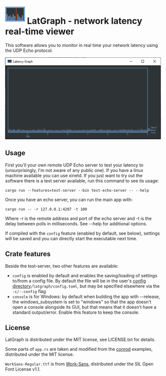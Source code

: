 ![](src/resources/icon.png)
LatGraph - network latency real-time viewer
=======================================

This software allows you to monitor in real time your network latency using the UDP Echo protocol.

![](sample_view.png)

Usage
-----

First you'll your own remote UDP Echo server to test your latency to (unsurprisingly, I'm not aware of any public one). If you have a linux machine available you can use xinetd. If you just want to try out the software there is a test server available, run this command to see its usage:

    cargo run --features=test-server --bin test-echo-server -- --help

Once you have an echo server, you can run the main app with:

    cargo run -- -r 127.0.0.1:4207 -t 100

Where -r is the remote address and port of the echo server and -t is the delay between polls in milliseconds. See --help for additional options.

If compiled with the `config` feature (enabled by default, see below), settings will be saved and you can directly start the executable next time.

Crate features
--------

Beside the test-server, two other features are available:
 * `config` is enabled by default and enables the saving/loading of settings to/from a config file. By default the file will be in the user's [config directory](https://docs.rs/dirs/3.0.1/dirs/fn.config_dir.html)`/latgraph/config.toml`, but may be specified elsewhere via the `-c/--config` flag
 * `console` is for Windows: by default when building the app with --release, the windows_subsystem is set to "windows" so that the app doesn't open a console alongside its GUI, but that means that it doesn't have a standard output/error. Enable this feature to keep the console.

License
-------

LatGraph is distributed under the MIT license, see LICENSE.txt for details.

Some parts of `app.rs` are taken and modified from the [conrod](https://github.com/PistonDevelopers/conrod) examples, distributed under the MIT license.

`WorkSans-Regular.ttf` is from [Work-Sans](https://github.com/weiweihuanghuang/Work-Sans), distributed under the SIL Open Font License v1.1.